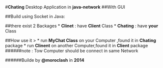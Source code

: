 #**Chating** Desktop Application in **java-network**
            ##With GUI


##Build using Socket in Java:
 
##there exist 2 Backages 
	* **Clinet**  : have **Client** Class
	* **Chating** : have **your** Class


##How use it >
	* run **MyChat Class** on your Computer ,found it in **Chating** package
	* run **Clinent** on another Computer,found it in **Client** package
######note : Tow Computer should be connect in same Network





######Builde by **@moroclash** in **2014**
